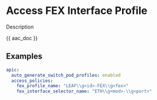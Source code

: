 # Access FEX Interface Profile

Description

{{ aac_doc }}
## Examples

```yaml
apic:
  auto_generate_switch_pod_profiles: enabled
  access_policies:
    fex_profile_name: "LEAF\\g<id>-FEX\\g<fex>"
    fex_interface_selector_name: "ETH\\g<mod>-\\g<port>"
```
